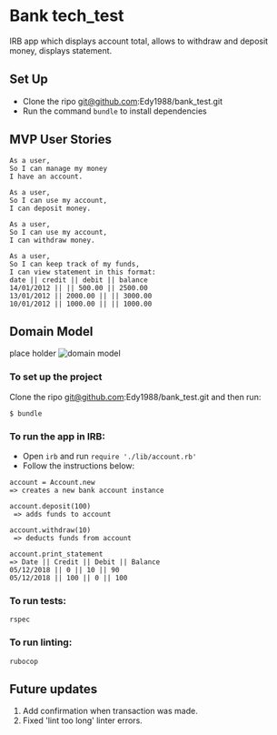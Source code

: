 # Bank tech_test

IRB app which displays account total, allows to withdraw and deposit money, displays statement.

## Set Up
- Clone the ripo git@github.com:Edy1988/bank_test.git
- Run the command `bundle` to install dependencies

## MVP User Stories

```
As a user,
So I can manage my money
I have an account.

As a user,
So I can use my account,
I can deposit money.

As a user,
So I can use my account,
I can withdraw money.

As a user,
So I can keep track of my funds,
I can view statement in this format:
date || credit || debit || balance
14/01/2012 || || 500.00 || 2500.00
13/01/2012 || 2000.00 || || 3000.00
10/01/2012 || 1000.00 || || 1000.00

```

## Domain Model
place holder
![domain model](./public/images/diagram2.png)

### To set up the project

Clone the ripo git@github.com:Edy1988/bank_test.git
and then run:

```
$ bundle
```

### To run the app in IRB:

* Open `irb` and run `require './lib/account.rb'`
*  Follow the instructions below:
```
account = Account.new
=> creates a new bank account instance

account.deposit(100)
 => adds funds to account

account.withdraw(10)
 => deducts funds from account

account.print_statement
=> Date || Credit || Debit || Balance
05/12/2018 || 0 || 10 || 90
05/12/2018 || 100 || 0 || 100
```
### To run tests:

```
rspec
```

### To run linting:

```
rubocop
```

## Future updates
1. Add confirmation when transaction was made.
2. Fixed 'lint too long' linter errors.
